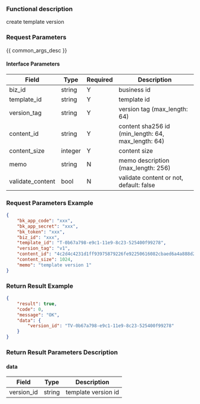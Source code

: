 ### Functional description

create template version

### Request Parameters

{{ common_args_desc }}

#### Interface Parameters

| Field            | Type       | Required | Description |
|------------------|------------|----------|-------------|
| biz_id           |  string    | Y        | business id |
| template_id      |  string    | Y        | template id |
| version_tag      |  string    | Y        | version tag (max_length: 64)  |
| content_id       |  string    | Y        | content sha256 id (min_length: 64, max_length: 64) |
| content_size     |  integer   | Y        | content size |
| memo             |  string    | N        | memo description (max_length: 256) |
| validate_content |  bool      | N        | validate content or not, default: false |

### Request Parameters Example

```json
{
    "bk_app_code": "xxx",
    "bk_app_secret": "xxx",
    "bk_token": "xxx",
    "biz_id": "xxx",
    "template_id": "T-0b67a798-e9c1-11e9-8c23-525400f99278",
    "version_tag": "v1",
    "content_id": "4c2d4c4231d1ff93975879226fe92250616082cbaed6a4a888d2adc490ba9b44",
    "content_size": 1024,
    "memo": "template version 1"
}
```

### Return Result Example

```json
{
    "result": true,
    "code": 0,
    "message": "OK",
    "data": {
        "version_id": "TV-0b67a798-e9c1-11e9-8c23-525400f99278"
    }
}
```

### Return Result Parameters Description

#### data

| Field      | Type   | Description   |
|------------|--------|---------------|
| version_id | string | template version id |
